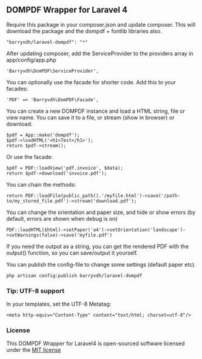 ## DOMPDF Wrapper for Laravel 4

Require this package in your composer.json and update composer. This will download the package and the dompdf + fontlib libraries also.

    "barryvdh/laravel-dompdf": "*"

After updating composer, add the ServiceProvider to the providers array in app/config/app.php

    'Barryvdh\DomPDF\ServiceProvider',

You can optionally use the facade for shorter code. Add this to your facades:

    'PDF' => 'Barryvdh\DomPDF\Facade',

You can create a new DOMPDF instance and load a HTML string, file or view name. You can save it to a file, or stream (show in browser) or download.

    $pdf = App::make('dompdf');
    $pdf->loadHTML('<h1>Test</h1>');
    return $pdf->stream();

Or use the facade:

    $pdf = PDF::loadView('pdf.invoice', $data);
    return $pdf->download('invoice.pdf');

You can chain the methods:

    return PDF::loadFile(public_path().'/myfile.html')->save('/path-to/my_stored_file.pdf')->stream('download.pdf');

You can change the orientation and paper size, and hide or show errors (by default, errors are shown when debug is on)

    PDF::loadHTML($html)->setPaper('a4')->setOrientation('landscape')->setWarnings(false)->save('myfile.pdf')

If you need the output as a string, you can get the rendered PDF with the output() function, so you can save/output it yourself.

You can  publish the config-file to change some settings (default paper etc).

    php artisan config:publish barryvdh/laravel-dompdf

### Tip: UTF-8 support
In your templates, set the UTF-8 Metatag:

    <meta http-equiv="Content-Type" content="text/html; charset=utf-8"/>

### License

This DOMPDF Wrapper for Laravel4 is open-sourced software licensed under the [MIT license](http://opensource.org/licenses/MIT)
